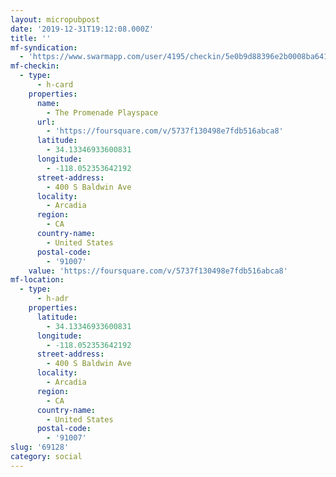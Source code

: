 ```yaml
---
layout: micropubpost
date: '2019-12-31T19:12:08.000Z'
title: ''
mf-syndication:
  - 'https://www.swarmapp.com/user/4195/checkin/5e0b9d88396e2b0008ba641a'
mf-checkin:
  - type:
      - h-card
    properties:
      name:
        - The Promenade Playspace
      url:
        - 'https://foursquare.com/v/5737f130498e7fdb516abca8'
      latitude:
        - 34.13346933600831
      longitude:
        - -118.052353642192
      street-address:
        - 400 S Baldwin Ave
      locality:
        - Arcadia
      region:
        - CA
      country-name:
        - United States
      postal-code:
        - '91007'
    value: 'https://foursquare.com/v/5737f130498e7fdb516abca8'
mf-location:
  - type:
      - h-adr
    properties:
      latitude:
        - 34.13346933600831
      longitude:
        - -118.052353642192
      street-address:
        - 400 S Baldwin Ave
      locality:
        - Arcadia
      region:
        - CA
      country-name:
        - United States
      postal-code:
        - '91007'
slug: '69128'
category: social
---
```

